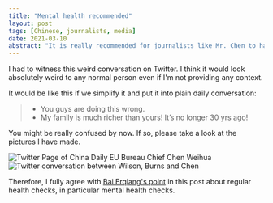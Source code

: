 ```yaml
---
title: "Mental health recommended"
layout: post
tags: [Chinese, journalists, media]
date: 2021-03-10
abstract: "It is really recommended for journalists like Mr. Chen to have mental health checks"
---
```


I had to witness this weird conversation on Twitter. I think it would look absolutely weird to any normal person even if I'm not providing any context.

It would be like this if we simplify it and put it into plain daily conversation:

> - You guys are doing this wrong.
> - My family is much richer than yours! It’s no longer 30 yrs ago!

You might be really confused by now. If so, please take a look at the pictures I have made.

![Twitter Page of China Daily EU Bureau Chief Chen Weihua](https://cdn.jsdelivr.net/gh/teatall/blog.dastle.net/assets/img/IMG_3476_twitter_page_of_chenweihua.JPG)
![Twitter conversation between Wilson, Burns and Chen](https://cdn.jsdelivr.net/gh/teatall/blog.dastle.net/assets/img/IMG_3475_twitter_conversation_between_wilson_burns_and_chen.JPG)

Therefore, I fully agree with [Bai Erqiang's point](https://blog.dastle.net/2020/02/18/state-media-in-covid19) in this post about regular health checks, in particular mental health checks.


